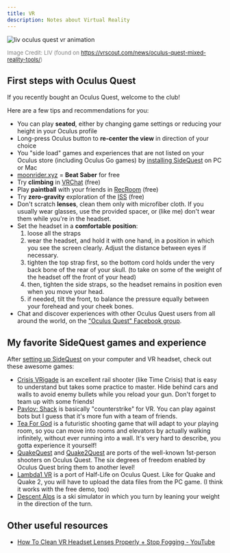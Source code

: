 ```yaml
---
title: VR
description: Notes about Virtual Reality
---
```


![liv oculus quest vr animation](./assets/QuestMixedReality.gif)

<span style="color:grey;font-size:small;">Image Credit: LIV (found on https://vrscout.com/news/oculus-quest-mixed-reality-tools/)</span>

## First steps with Oculus Quest

<!-- from https://twitter.com/adrienjoly/status/1161896322699603968 -->

If you recently bought an Oculus Quest, welcome to the club!

Here are a few tips and recommendations for you:

- You can play **seated**, either by changing game settings or reducing your height in your Oculus profile
- Long-press Oculus button to **re-center the view** in direction of your choice
- You "side load" games and experiences that are not listed on your Oculus store (including Oculus Go games) by [installing SideQuest](https://sidequestvr.com/#/setup-howto) on PC or Mac
- [moonrider.xyz](https://moonrider.xyz/) = **Beat Saber** for free
- Try **climbing** in [VRChat](https://www.oculus.com/experiences/quest/1856672347794301/) (free)
- Play **paintball** with your friends in [RecRoom](https://www.oculus.com/experiences/quest/2173678582678296) (free)
- Try **zero-gravity** exploration of the [ISS](https://www.oculus.com/experiences/quest/2094303753986147) (free)
- Don't scratch **lenses**, clean them only with microfiber cloth. If you usually wear glasses, use the provided spacer, or (like me) don't wear them while you're in the headset.
- Set the headset in a **comfortable position**:
  1. loose all the straps
  2. wear the headset, and hold it with one hand, in a position in which you see the screen clearly. Adjust the distance between eyes if necessary.
  3. tighten the top strap first, so the bottom cord holds under the very back bone of the rear of your skull. (to take on some of the weight of the headset off the front of your head)
  4. then, tighten the side straps, so the headset remains in position even when you move your head.
  5. if needed, tilt the front, to balance the pressure equally between your forehead and your cheek bones.
- Chat and discover experiences with other Oculus Quest users from all around the world, on the ["Oculus Quest" Facebook group](https://www.facebook.com/groups/vrmai/).

## My favorite SideQuest games and experience

After [setting up SideQuest](https://sidequestvr.com/#/setup-howto) on your computer and VR headset, check out these awesome games:

- [Crisis VRigade](https://sidequestvr.com/#/app/38) is an excellent rail shooter (like Time Crisis) that is easy to understand but takes some practice to master. Hide behind cars and walls to avoid enemy bullets while you reload your gun. Don't forget to team up with some friends!
- [Pavlov: Shack](https://sidequestvr.com/#/app/392) is basically "counterstrike" for VR. You can play against bots but I guess that it's more fun with a team of friends.
- [Tea For God](https://sidequestvr.com/#/app/65) is a futuristic shooting game that will adapt to your playing room, so you can move into rooms and elevators by actually walking infinitely, without ever running into a wall. It's very hard to describe, you gotta experience it yourself!
- [QuakeQuest](https://sidequestvr.com/#/app/93) and [Quake2Quest](https://sidequestvr.com/#/app/353) are ports of the well-known 1st-person shooters on Oculus Quest. The six degrees of freedom enabled by Oculus Quest bring them to another level!
- [Lambda1 VR](https://sidequestvr.com/#/app/124) is a port of Half-Life on Oculus Quest. Like for Quake and Quake 2, you will have to upload the data files from the PC game. (I think it works with the free demo, too)
- [Descent Alps](https://sidequestvr.com/#/app/668) is a ski simulator in which you turn by leaning your weight in the direction of the turn.

<!-- also, the list of games and experiences I bought/downloaded from the Oculus store: https://drive.google.com/open?id=1V0CjTnBa8r1AYe91zLCthasnfXB4Mso9 -->

## Other useful resources

- [How To Clean VR Headset Lenses Properly + Stop Fogging - YouTube](https://www.youtube.com/watch?v=Q_weiJGXQs0)
